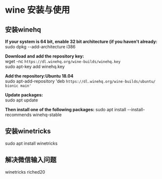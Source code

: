 # wine 安装与使用

## 安装winehq

**If your system is 64 bit, enable 32 bit architecture (if you haven't already:**  
sudo dpkg --add-architecture i386  

**Download and add the repository key:**  
wget -nc `https://dl.winehq.org/wine-builds/winehq.key`  
sudo apt-key add winehq.key

**Add the repository:Ubuntu 18.04**  
sudo apt-add-repository 'deb `https://dl.winehq.org/wine-builds/ubuntu/ bionic main'`

**Update packages:**  
sudo apt update

**Then install one of the following packages:**
sudo apt install --install-recommends winehq-stable

## 安装winetricks

sudo apt install winetricks

## 解决微信输入问题

winetricks riched20
